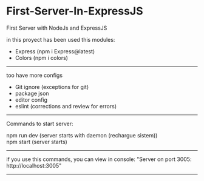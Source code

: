 # First-Server-In-ExpressJS
First Server with NodeJs and ExpressJS<br>

in this proyect has been used this modules:<br>

- Express (npm i Express@latest)<br>
- Colors (npm i colors)<br>

<hr>
too have more configs<br>

- Git ignore (exceptions for git)<br>
- package json<br>
- editor config<br>
- eslint (corrections and review for errors)<br>
<hr>
Commands to start server:<br>

npm run dev (server starts with daemon (rechargue sistem))<br>
npm start (server starts)<br>
<hr>

if you use this commands, you can view in console: "Server on port 3005: http://localhost:3005"<br>
<hr>
